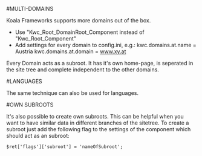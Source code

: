 #MULTI-DOMAINS

Koala Frameworks supports more domains out of the box.

* Use "Kwc_Root_DomainRoot_Component instead of "Kwc_Root_Component"
* Add settings for every domain to config.ini, e.g.:
    kwc.domains.at.name = Austria
    kwc.domains.at.domain = www.xy.at

Every Domain acts as a subroot. It has it's own home-page, is seperated in the site tree and complete independent to the other domains.

#LANGUAGES

The same technique can also be used for languages.

#OWN SUBROOTS

It's also possible to create own subroots. This can be helpful when you want to have similar data in different branches of the sitetree.
To create a subroot just add the following flag to the settings of the component which should act as an subroot:

`$ret['flags']['subroot'] = 'nameOfSubroot';`